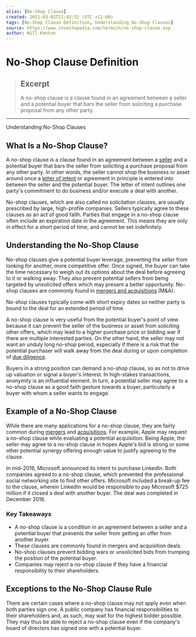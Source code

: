 ```yaml
---
alias: [No-Shop Clause]
created: 2021-03-02T21:43:52 (UTC +11:00)
tags: [No-Shop Clause Definition, Understanding No-Shop Clauses]
source: https://www.investopedia.com/terms/n/no-shop-clause.asp
author: Will Kenton
---
```


# No-Shop Clause Definition

> ## Excerpt
> A no-shop clause is a clause found in an agreement between a seller and a potential buyer that bars the seller from soliciting a purchase proposal from any other party.

---

Understanding No-Shop Clauses
## What Is a No-Shop Clause?

A no-shop clause is a clause found in an agreement between a [seller](https://www.investopedia.com/terms/s/seller.asp) and a potential buyer that bars the seller from soliciting a purchase proposal from any other party. In other words, the seller cannot shop the business or asset around once a [letter of intent](https://www.investopedia.com/terms/l/letterofintent.asp) or agreement in principle is entered into between the seller and the potential buyer. The letter of intent outlines one party's commitment to do business and/or execute a deal with another.

No-shop clauses, which are also called no solicitation clauses, are usually prescribed by large, high-profile companies. Sellers typically agree to these clauses as an act of good faith. Parties that engage in a no-shop clause often include an expiration date in the agreement. This means they are only in effect for a short period of time, and cannot be set indefinitely.

## Understanding the No-Shop Clause

No-shop clauses give a potential buyer leverage, preventing the seller from looking for another, more competitive offer. Once signed, the buyer can take the time necessary to weigh out its options about the deal before agreeing to it or walking away. They also prevent potential sellers from being targeted by unsolicited offers which may present a better opportunity. No-shop clauses are commonly found in [mergers and acquisitions](https://www.investopedia.com/terms/m/mergersandacquisitions.asp) (M&A).

No-shop clauses typically come with short expiry dates so neither party is bound to the deal for an extended period of time.

A no-shop clause is very useful from the potential buyer's point of view because it can prevent the seller of the business or asset from soliciting other offers, which may lead to a higher purchase price or bidding war if there are multiple interested parties. On the other hand, the seller may not want an unduly long no-shop period, especially if there is a risk that the potential purchaser will walk away from the deal during or upon completion of [due diligence](https://www.investopedia.com/terms/d/duediligence.asp).

Buyers in a strong position can demand a no-shop clause, so as not to drive up valuation or signal a buyer's interest. In high-stakes transactions, anonymity is an influential element. In turn, a potential seller may agree to a no-shop clause as a good faith gesture towards a buyer, particularly a buyer with whom a seller wants to engage.

## Example of a No-Shop Clause

While there are many applications for a no-shop clause, they are fairly common during [mergers](https://www.investopedia.com/terms/m/merger.asp) and [acquisitions](https://www.investopedia.com/terms/a/acquisition.asp). For example, Apple may request a no-shop clause while evaluating a potential acquisition. Being Apple, the seller may agree to a no-shop clause in hopes Apple's bid is strong or some other potential synergy offering enough value to justify agreeing to the clause.

In mid-2016, Microsoft announced its intent to purchase LinkedIn. Both companies agreed to a no-shop clause, which prevented the professional social networking site to find other offers. Microsoft included a break-up fee to the clause, wherein LinkedIn would be responsible to pay Microsoft $725 million if it closed a deal with another buyer. The deal was completed in December 2016.

### Key Takeaways

-   A no-shop clause is a condition in an agreement between a seller and a potential buyer that prevents the seller from getting an offer from another buyer.
-   These clauses are commonly found in mergers and acquisition deals.
-   No-shop clauses prevent bidding wars or unsolicited bids from trumping the position of the potential buyer.
-   Companies may reject a no-shop clause if they have a financial responsibility to their shareholders.

## Exceptions to the No-Shop Clause Rule

There are certain cases where a no-shop clause may not apply even when both parties sign one. A public company has financial responsibilities to their shareholders and, as such, may wait for the highest bidder possible. They may thus be able to reject a no-shop clause even if the company's board of directors has signed one with a potential buyer.
